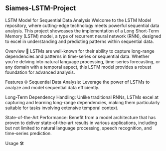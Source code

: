 ## Siames-LSTM-Project

LSTM Model for Sequential Data Analysis
Welcome to the LSTM Model repository, where cutting-edge technology meets powerful sequential data analysis. This project showcases the implementation of a Long Short-Term Memory (LSTM) model, a type of recurrent neural network (RNN), designed to excel in understanding and predicting patterns within sequential data.

Overview 🚀
LSTMs are well-known for their ability to capture long-range dependencies and patterns in time-series or sequential data. Whether you're delving into natural language processing, time-series forecasting, or any domain with a temporal aspect, this LSTM model provides a robust foundation for advanced analysis.

Features 🌐
Sequential Data Analysis: Leverage the power of LSTMs to analyze and model sequential data efficiently.

Long-Term Dependency Handling: Unlike traditional RNNs, LSTMs excel at capturing and learning long-range dependencies, making them particularly suitable for tasks involving extensive temporal context.

State-of-the-Art Performance: Benefit from a model architecture that has proven to deliver state-of-the-art results in various applications, including but not limited to natural language processing, speech recognition, and time-series prediction.

Usage 🛠️
